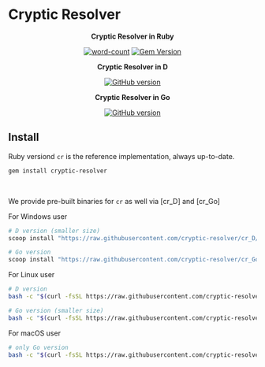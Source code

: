 # Cryptic Resolver

<div align="center">

**Cryptic Resolver in Ruby**

[![word-count](https://img.shields.io/badge/Keywords%20Inlcuded-541-brightgreen)](#default-dictionaries)
[![Gem Version](https://badge.fury.io/rb/cryptic-resolver.svg)](https://rubygems.org/gems/cryptic-resolver) 


**Cryptic Resolver in D**

[![GitHub version](https://badge.fury.io/gh/cryptic-resolver%2Fcr_D.svg)](https://badge.fury.io/gh/cryptic-resolver%2Fcr_D)


**Cryptic Resolver in Go**

[![GitHub version](https://badge.fury.io/gh/cryptic-resolver%2Fcr_Go.svg)](https://badge.fury.io/gh/cryptic-resolver%2Fcr_Go)



</div>



## Install

Ruby versiond `cr` is the reference implementation, always up-to-date.
```bash
gem install cryptic-resolver
```

<br>

We provide pre-built binaries for `cr` as well via [cr_D] and [cr_Go]

For Windows user
```powershell
# D version (smaller size)
scoop install "https://raw.githubusercontent.com/cryptic-resolver/cr_D/main/install/cryptic-resolver.json"

# Go version
scoop install "https://raw.githubusercontent.com/cryptic-resolver/cr_Go/main/install/cryptic-resolver.json"
```


For Linux user
```bash
# D version
bash -c "$(curl -fsSL https://raw.githubusercontent.com/cryptic-resolver/cr_D/main/install/i.sh)"

# Go version (smaller size)
bash -c "$(curl -fsSL https://raw.githubusercontent.com/cryptic-resolver/cr_Go/main/install/i.sh)"
```


For macOS user
```bash
# only Go version
bash -c "$(curl -fsSL https://raw.githubusercontent.com/cryptic-resolver/cr_Go/master/install/i.sh)"
